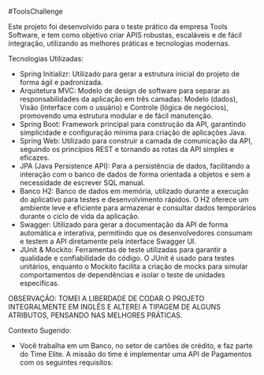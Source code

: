 #ToolsChallenge

Este projeto foi desenvolvido para o teste prático da empresa Tools Software, e tem como objetivo criar APIS robustas, escaláveis e de fácil integração, utilizando as melhores práticas e tecnologias modernas.

Tecnologias Utilizadas:
- Spring Initializr: Utilizado para gerar a estrutura inicial do projeto de forma ágil e padronizada.
- Arquitetura MVC: Modelo de design de software para separar as responsabilidades da aplicação em três camadas: Modelo (dados), Visão (interface com o usuário) e Controle (lógica de negócios), promovendo uma estrutura modular e de fácil manutenção.
- Spring Boot: Framework principal para construção da API, garantindo simplicidade e configuração mínima para criação de aplicações Java.
- Spring Web: Utilizado para construir a camada de comunicação da API, seguindo os princípios REST e tornando as rotas da API simples e eficazes.
- JPA (Java Persistence API): Para a persistência de dados, facilitando a interação com o banco de dados de forma orientada a objetos e sem a necessidade de escrever SQL manual.
- Banco H2: Banco de dados em memória, utilizado durante a execução do aplicativo para testes e desenvolvimento rápidos. O H2 oferece um ambiente leve e eficiente para armazenar e consultar dados temporários durante o ciclo de vida da aplicação.
- Swagger: Utilizado para gerar a documentação da API de forma automática e interativa, permitindo que os desenvolvedores consumam e testem a API diretamente pela interface Swagger UI.
- JUnit & Mockito: Ferramentas de teste utilizadas para garantir a qualidade e confiabilidade do código. O JUnit é usado para testes unitários, enquanto o Mockito facilita a criação de mocks para simular comportamentos de dependências e isolar o teste de unidades específicas.

OBSERVAÇÃO: TOMEI A LIBERDADE DE CODAR  O PROJETO INTEGRALMENTE EM INGLÊS E ALTEREI A TIPAGEM DE ALGUNS ATRIBUTOS, PENSANDO NAS MELHORES PRÁTICAS.

Contexto Sugerido:
- Você trabalha em um Banco, no setor de cartões de crédito, e faz parte do Time Elite. A missão do time é implementar uma API de Pagamentos com os seguintes requisitos:

